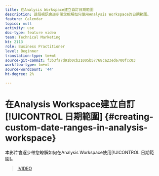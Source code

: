 ```yaml
---
title: 在Analysis Workspace建立自訂日期範圍
description: 這段視訊會逐步帶您瞭解如何使用Analysis Workspace的日期範圍。
feature: Calendar
topics: null
activity: use
doc-type: feature video
team: Technical Marketing
kt: 2113
role: Business Practitioner
level: Beginner
translation-type: tm+mt
source-git-commit: f3b3fa7d91b0cb21005b57768ca23ed6700fcc03
workflow-type: tm+mt
source-wordcount: '44'
ht-degree: 2%

---
```



# 在Analysis Workspace建立自訂[!UICONTROL 日期範圍] {#creating-custom-date-ranges-in-analysis-workspace}

本影片會逐步帶您瞭解如何在Analysis Workspace使用[!UICONTROL 日期範圍]。

>[!VIDEO](https://video.tv.adobe.com/v/23975/?quality=12)